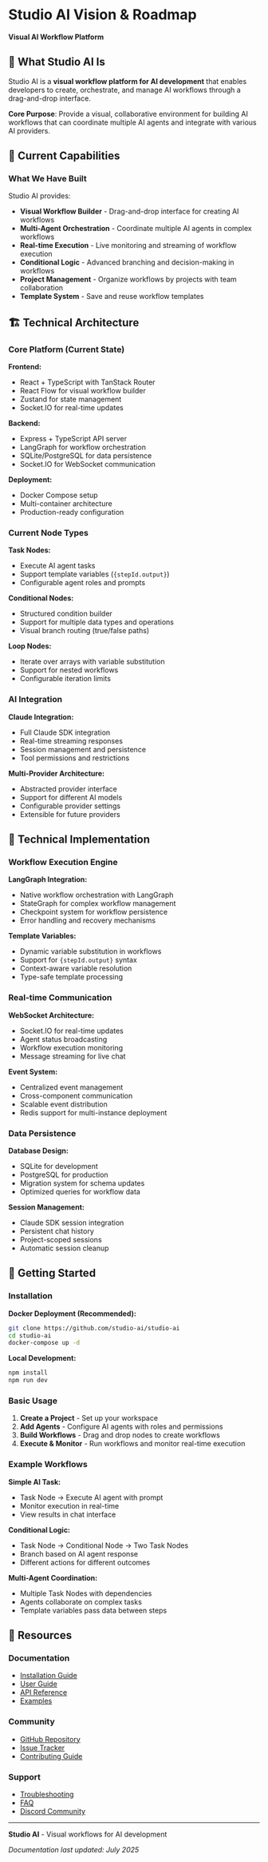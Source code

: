 # Studio AI Vision & Roadmap

**Visual AI Workflow Platform**

## 🎯 What Studio AI Is

Studio AI is a **visual workflow platform for AI development** that enables developers to create, orchestrate, and manage AI workflows through a drag-and-drop interface.

**Core Purpose**: Provide a visual, collaborative environment for building AI workflows that can coordinate multiple AI agents and integrate with various AI providers.

## 🌟 Current Capabilities

### What We Have Built

Studio AI provides:

- **Visual Workflow Builder** - Drag-and-drop interface for creating AI workflows
- **Multi-Agent Orchestration** - Coordinate multiple AI agents in complex workflows
- **Real-time Execution** - Live monitoring and streaming of workflow execution
- **Conditional Logic** - Advanced branching and decision-making in workflows
- **Project Management** - Organize workflows by projects with team collaboration
- **Template System** - Save and reuse workflow templates

## 🏗️ Technical Architecture

### Core Platform (Current State)

**Frontend:**

- React + TypeScript with TanStack Router
- React Flow for visual workflow builder
- Zustand for state management
- Socket.IO for real-time updates

**Backend:**

- Express + TypeScript API server
- LangGraph for workflow orchestration
- SQLite/PostgreSQL for data persistence
- Socket.IO for WebSocket communication

**Deployment:**

- Docker Compose setup
- Multi-container architecture
- Production-ready configuration

### Current Node Types

**Task Nodes:**

- Execute AI agent tasks
- Support template variables (`{stepId.output}`)
- Configurable agent roles and prompts

**Conditional Nodes:**

- Structured condition builder
- Support for multiple data types and operations
- Visual branch routing (true/false paths)

**Loop Nodes:**

- Iterate over arrays with variable substitution
- Support for nested workflows
- Configurable iteration limits

### AI Integration

**Claude Integration:**

- Full Claude SDK integration
- Real-time streaming responses
- Session management and persistence
- Tool permissions and restrictions

**Multi-Provider Architecture:**

- Abstracted provider interface
- Support for different AI models
- Configurable provider settings
- Extensible for future providers

## 🔧 Technical Implementation

### Workflow Execution Engine

**LangGraph Integration:**

- Native workflow orchestration with LangGraph
- StateGraph for complex workflow management
- Checkpoint system for workflow persistence
- Error handling and recovery mechanisms

**Template Variables:**

- Dynamic variable substitution in workflows
- Support for `{stepId.output}` syntax
- Context-aware variable resolution
- Type-safe template processing

### Real-time Communication

**WebSocket Architecture:**

- Socket.IO for real-time updates
- Agent status broadcasting
- Workflow execution monitoring
- Message streaming for live chat

**Event System:**

- Centralized event management
- Cross-component communication
- Scalable event distribution
- Redis support for multi-instance deployment

### Data Persistence

**Database Design:**

- SQLite for development
- PostgreSQL for production
- Migration system for schema updates
- Optimized queries for workflow data

**Session Management:**

- Claude SDK session integration
- Persistent chat history
- Project-scoped sessions
- Automatic session cleanup

## 🚀 Getting Started

### Installation

**Docker Deployment (Recommended):**

```bash
git clone https://github.com/studio-ai/studio-ai
cd studio-ai
docker-compose up -d
```

**Local Development:**

```bash
npm install
npm run dev
```

### Basic Usage

1. **Create a Project** - Set up your workspace
2. **Add Agents** - Configure AI agents with roles and permissions
3. **Build Workflows** - Drag and drop nodes to create workflows
4. **Execute & Monitor** - Run workflows and monitor real-time execution

### Example Workflows

**Simple AI Task:**

- Task Node → Execute AI agent with prompt
- Monitor execution in real-time
- View results in chat interface

**Conditional Logic:**

- Task Node → Conditional Node → Two Task Nodes
- Branch based on AI agent response
- Different actions for different outcomes

**Multi-Agent Coordination:**

- Multiple Task Nodes with dependencies
- Agents collaborate on complex tasks
- Template variables pass data between steps

## 🔗 Resources

### Documentation

- [Installation Guide](../README.md)
- [User Guide](../docs/user-guide.md)
- [API Reference](../docs/api-reference.md)
- [Examples](../examples/)

### Community

- [GitHub Repository](https://github.com/studio-ai/studio-ai)
- [Issue Tracker](https://github.com/studio-ai/studio-ai/issues)
- [Contributing Guide](../CONTRIBUTING.md)

### Support

- [Troubleshooting](../docs/troubleshooting.md)
- [FAQ](../docs/faq.md)
- [Discord Community](https://discord.gg/studio-ai)

---

**Studio AI** - Visual workflows for AI development

_Documentation last updated: July 2025_
